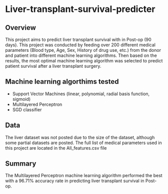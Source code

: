 # Liver-transplant-survival-predicter

## Overview
This project aims to predict liver transplant survival with in Post-op (90 days). This project was conducted by feeding over 200 different medical parameters (Blood type, Age, Sex, History of drug use, etc.) from the donor and patient into different machine learning algorithms. Then based on the results, the most optimal machine learning algorithm was selected to predict patient survival after a liver transplant surgery.


## Machine learning algorthims tested
- Support Vector Machines (linear, polynomial, radial basis function, sigmoid)
- Multilayered Perceptron
- SGD classifier

## Data
The liver dataset was not posted due to the size of the dataset, although some partial datasets are posted.
The full list of medical parameters used in this project are located in the All_features.csv file

## Summary
The Multilayered Perceptron machine learning algorithm performed the best with a 96.71% accuracy rate in predicting liver transplant survival in Post-op.

